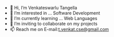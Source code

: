 - 👋 Hi, I’m Venkateswarlu Tangella 
- 👀 I’m interested in ... Software Development
- 🌱 I’m currently learning ... Web Languages
- 💞️ I’m inviting  to collaborate on my projects
- 📫 Reach me on E-mail:t.venkat.cse@gmail.com

<!---
venkat0707/venkat0707 is a ✨ special ✨ repository because its `README.md` (this file) appears on your GitHub profile.
You can click the Preview link to take a look at your changes.
--->
